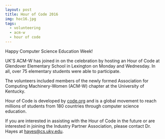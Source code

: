 ```yaml
---
layout: post
title: Hour of Code 2016
img: hoc16.jpg
tags:
  - volunteering
  - acm-w
  - hour of code
---
```


Happy Computer Science Education Week!

UK'S ACM-W has joined in on the celebration by hosting an Hour of Code at Glendover Elementary School in Lexington on Monday and Wednesday. In all, over 75 elementary students were able to participate.

The volunteers included members of the newly formed Association for Computing Machinery-Women (ACM-W) chapter at the University of Kentucky.

Hour of Code is developed by <a href="https://code.org/learn" target="_blank">code.org</a> and is a global movement to reach millions of students from 180 countries through computer science education.

If you are interested in assisting with the Hour of Code in the future or are interested in joining the Industry Partner Association, please contact Dr. Hayes at <a href="mailto:hayes@cs.uky.edu">hayes@cs.uky.edu</a>.
